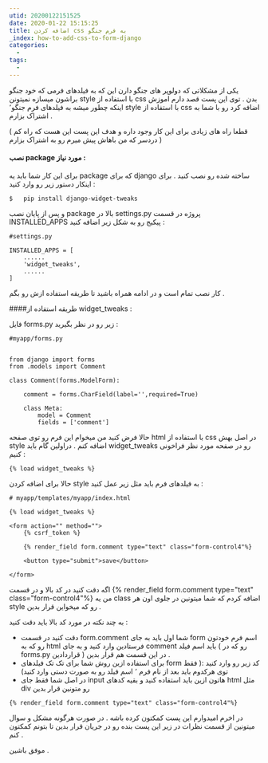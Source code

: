 ```yaml
---
utid: 20200122151525
date: 2020-01-22 15:15:25
title: اضافه کردن css به فرم جنگو
_index: how-to-add-css-to-form-django
categories:
  -
tags:
  -
---
```


یکی از مشکلاتی که دولوپر های جنگو دارن این که به فیلدهای فرمی که خود جنگو براشون میسازه نمیتونن style با استفاده از css بدن . توی این پست قصد دارم اموزش اینکه چطور میشه به فیلدهای فرم جنگو٬ style با استفاده از css اضافه کرد رو با شما به اشتراک بزارم .

( قطعا راه های زیادی برای این کار وجود داره و هدف این پست این هست که راه کم دردسر که من باهاش پیش میرم رو به اشتراک بزارم )

#### نصب package مورد نیاز :

برای این کار شما باید یه package که برای django ساخته شده رو نصب کنید . برای اینکار دستور زیر رو وارد کنید :

```
$	pip install django-widget-tweaks
```

و پس از پایان نصب package بالا در settings.py پروژه در قسمت INSTALLED_APPS پیکیج رو به شکل زیر اضافه کنید :

```
#settings.py

INSTALLED_APPS = [
	......
	'widget_tweaks',
	......
]
```

کار نصب تمام است و در ادامه همراه باشید تا طریقه استفاده ازش رو بگم .

####طریقه استفاده از widget_tweaks :

فایل forms.py زیر رو در نظر بگیرید :

```
#myapp/forms.py


from django import forms
from .models import Comment

class Comment(forms.ModelForm):
	
	comment = forms.CharField(label='',required=True)
	
	class Meta:
		model = Comment
		fields = ['comment']
```

حالا فرض کنید من میخوام این فرم رو توی صفحه html با استفاده از css در اصل بهش style اضافه کنم . دراولین گام باید  widget_tweaks رو در صفحه مورد نظر فراخونی کنیم :

```
{% load widget_tweaks %}
```

حالا برای اضافه کردن style به فیلدهای فرم باید مثل زیر عمل کنید :

```
# myapp/templates/myapp/index.html

{% load widget_tweaks %}

<form action="" method="">
	{% csrf_token %}
	
	{% render_field form.comment type="text" class="form-control4"%}
	
	<button type="submit">save</button>
	
</form>
```

اگه دقت کنید در کد بالا و در قسمت {% render_field form.comment type="text" class="form-control4"%}  من یه class اضافه کردم که شما میتونین در جلوی اون هر style رو که میخواین قرار بدین .

 به چند نکته در مورد کد بالا باید دقت کنید :

- دقت کنید در قسمت form.comment شما اول باید به جای form اسم فرم خودتون رو که به html فرستادین وارد کنید و به جای comment باید اسم فیلد ( رو که در forms.py قراردادین ) در این قسمت هم قرار بدین . 
- برای استفاده ازین روش شما برای تک تک فیلدهای form  کد زیر رو وارد کنید :( فقط توی هرکدوم باید بعد از نام فرم ٬ اسم فیلد رو به صورت دستی وارد کنید)
- در اصل شما فقط جای input هاتون ازین باید استفاده کنید و بقیه کدهای html مثل div رو متونین قرار بدین

```
{% render_field form.comment type="text" class="form-control4"%}
```



در اخرم امیدوارم این پست کمکتون کرده باشه . در صورت هرگونه مشکل و سوال میتونین از قسمت نظرات در زیر این پست بنده رو در جریان قرار بدین تا بتونم کمکتون کنم .

موفق باشین .